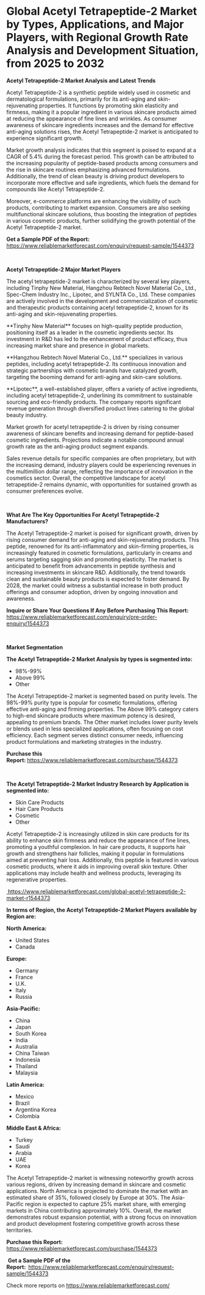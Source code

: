 <p><h1>Global Acetyl Tetrapeptide-2 Market by Types, Applications, and Major Players, with Regional Growth Rate Analysis and Development Situation, from 2025 to 2032</h1></p><p><strong>Acetyl Tetrapeptide-2 Market Analysis and Latest Trends</strong></p>
<p><p>Acetyl Tetrapeptide-2 is a synthetic peptide widely used in cosmetic and dermatological formulations, primarily for its anti-aging and skin-rejuvenating properties. It functions by promoting skin elasticity and firmness, making it a popular ingredient in various skincare products aimed at reducing the appearance of fine lines and wrinkles. As consumer awareness of skincare ingredients increases and the demand for effective anti-aging solutions rises, the Acetyl Tetrapeptide-2 market is anticipated to experience significant growth.</p><p>Market growth analysis indicates that this segment is poised to expand at a CAGR of 5.4% during the forecast period. This growth can be attributed to the increasing popularity of peptide-based products among consumers and the rise in skincare routines emphasizing advanced formulations. Additionally, the trend of clean beauty is driving product developers to incorporate more effective and safe ingredients, which fuels the demand for compounds like Acetyl Tetrapeptide-2.</p><p>Moreover, e-commerce platforms are enhancing the visibility of such products, contributing to market expansion. Consumers are also seeking multifunctional skincare solutions, thus boosting the integration of peptides in various cosmetic products, further solidifying the growth potential of the Acetyl Tetrapeptide-2 market.</p></p>
<p><strong>Get a Sample PDF of the Report:&nbsp;</strong> <a href="https://www.reliablemarketforecast.com/enquiry/request-sample/1544373?utm_campaign=3357&utm_medium=2&utm_source=Github&utm_content=ia&utm_term=02042025&utm_id=acetyl-tetrapeptide-2">https://www.reliablemarketforecast.com/enquiry/request-sample/1544373</a></p>
<p>&nbsp;</p>
<p><strong>Acetyl Tetrapeptide-2 Major Market Players</strong></p>
<p><p>The acetyl tetrapeptide-2 market is characterized by several key players, including Tinphy New Material, Hangzhou Rebtech Novel Material Co., Ltd., Spec-Chem Industry Inc., Lipotec, and SYLNTA Co., Ltd. These companies are actively involved in the development and commercialization of cosmetic and therapeutic products containing acetyl tetrapeptide-2, known for its anti-aging and skin-rejuvenating properties.</p><p>**Tinphy New Material** focuses on high-quality peptide production, positioning itself as a leader in the cosmetic ingredients sector. Its investment in R&D has led to the enhancement of product efficacy, thus increasing market share and presence in global markets.</p><p>**Hangzhou Rebtech Novel Material Co., Ltd.** specializes in various peptides, including acetyl tetrapeptide-2. Its continuous innovation and strategic partnerships with cosmetic brands have catalyzed growth, targeting the booming demand for anti-aging and skin-care solutions. </p><p>**Lipotec**, a well-established player, offers a variety of active ingredients, including acetyl tetrapeptide-2, underlining its commitment to sustainable sourcing and eco-friendly products. The company reports significant revenue generation through diversified product lines catering to the global beauty industry.</p><p>Market growth for acetyl tetrapeptide-2 is driven by rising consumer awareness of skincare benefits and increasing demand for peptide-based cosmetic ingredients. Projections indicate a notable compound annual growth rate as the anti-aging product segment expands. </p><p>Sales revenue details for specific companies are often proprietary, but with the increasing demand, industry players could be experiencing revenues in the multimillion dollar range, reflecting the importance of innovation in the cosmetics sector. Overall, the competitive landscape for acetyl tetrapeptide-2 remains dynamic, with opportunities for sustained growth as consumer preferences evolve.</p></p>
<p>&nbsp;</p>
<p><strong>What Are The Key Opportunities For Acetyl Tetrapeptide-2 Manufacturers?</strong></p>
<p><p>The Acetyl Tetrapeptide-2 market is poised for significant growth, driven by rising consumer demand for anti-aging and skin-rejuvenating products. This peptide, renowned for its anti-inflammatory and skin-firming properties, is increasingly featured in cosmetic formulations, particularly in creams and serums targeting sagging skin and promoting elasticity. The market is anticipated to benefit from advancements in peptide synthesis and increasing investments in skincare R&D. Additionally, the trend towards clean and sustainable beauty products is expected to foster demand. By 2028, the market could witness a substantial increase in both product offerings and consumer adoption, driven by ongoing innovation and awareness.</p></p>
<p><strong>Inquire or Share Your Questions If Any Before Purchasing This Report:</strong> <a href="https://www.reliablemarketforecast.com/enquiry/pre-order-enquiry/1544373?utm_campaign=3357&utm_medium=2&utm_source=Github&utm_content=ia&utm_term=02042025&utm_id=acetyl-tetrapeptide-2">https://www.reliablemarketforecast.com/enquiry/pre-order-enquiry/1544373</a></p>
<p>&nbsp;</p>
<p><strong>Market Segmentation</strong></p>
<p><strong>The Acetyl Tetrapeptide-2 Market Analysis by types is segmented into:</strong></p>
<p><ul><li>98%-99%</li><li>Above 99%</li><li>Other</li></ul></p>
<p><p>The Acetyl Tetrapeptide-2 market is segmented based on purity levels. The 98%-99% purity type is popular for cosmetic formulations, offering effective anti-aging and firming properties. The Above 99% category caters to high-end skincare products where maximum potency is desired, appealing to premium brands. The Other market includes lower purity levels or blends used in less specialized applications, often focusing on cost efficiency. Each segment serves distinct consumer needs, influencing product formulations and marketing strategies in the industry.</p></p>
<p><strong>Purchase this Report:&nbsp;</strong><a href="https://www.reliablemarketforecast.com/purchase/1544373?utm_campaign=3357&utm_medium=2&utm_source=Github&utm_content=ia&utm_term=02042025&utm_id=acetyl-tetrapeptide-2">https://www.reliablemarketforecast.com/purchase/1544373</a></p>
<p>&nbsp;</p>
<p><strong>The Acetyl Tetrapeptide-2 Market Industry Research by Application is segmented into:</strong></p>
<p><ul><li>Skin Care Products</li><li>Hair Care Products</li><li>Cosmetic</li><li>Other</li></ul></p>
<p><p>Acetyl Tetrapeptide-2 is increasingly utilized in skin care products for its ability to enhance skin firmness and reduce the appearance of fine lines, promoting a youthful complexion. In hair care products, it supports hair growth and strengthens hair follicles, making it popular in formulations aimed at preventing hair loss. Additionally, this peptide is featured in various cosmetic products, where it aids in improving overall skin texture. Other applications may include health and wellness products, leveraging its regenerative properties.</p></p>
<p><a href="https://www.reliablemarketforecast.com/global-acetyl-tetrapeptide-2-market-r1544373?utm_campaign=3357&utm_medium=2&utm_source=Github&utm_content=ia&utm_term=02042025&utm_id=acetyl-tetrapeptide-2">&nbsp;https://www.reliablemarketforecast.com/global-acetyl-tetrapeptide-2-market-r1544373</a></p>
<p><strong>In terms of Region, the Acetyl Tetrapeptide-2 Market Players available by Region are:</strong></p>
<p>
    <p> <strong> North America: </strong>
        <ul>
            <li>United States</li>
            <li>Canada</li>
        </ul>
        </p> 
    <p> <strong> Europe: </strong>
        <ul>
            <li>Germany</li>
            <li>France</li>
            <li>U.K.</li>
            <li>Italy</li>
            <li>Russia</li>
        </ul>
        </p> 
    <p> <strong> Asia-Pacific: </strong>
        <ul>
            <li>China</li>
            <li>Japan</li>
            <li>South Korea</li>
            <li>India</li>
            <li>Australia</li>
            <li>China Taiwan</li>
            <li>Indonesia</li>
            <li>Thailand</li>
            <li>Malaysia</li>
        </ul>
        </p> 
    <p> <strong> Latin America: </strong>
        <ul>
            <li>Mexico</li>
            <li>Brazil</li>
            <li>Argentina Korea</li>
            <li>Colombia</li>
        </ul>
        </p> 
    <p> <strong> Middle East & Africa: </strong>
        <ul>
            <li>Turkey</li>
            <li>Saudi</li>
            <li>Arabia</li>
            <li>UAE</li>
            <li>Korea</li>
        </ul>
    </p>
    </p>
<p><p>The Acetyl Tetrapeptide-2 market is witnessing noteworthy growth across various regions, driven by increasing demand in skincare and cosmetic applications. North America is projected to dominate the market with an estimated share of 35%, followed closely by Europe at 30%. The Asia-Pacific region is expected to capture 25% market share, with emerging markets in China contributing approximately 10%. Overall, the market demonstrates robust expansion potential, with a strong focus on innovation and product development fostering competitive growth across these territories.</p></p>
<p><strong>Purchase this Report: </strong><a href="https://www.reliablemarketforecast.com/purchase/1544373?utm_campaign=3357&utm_medium=2&utm_source=Github&utm_content=ia&utm_term=02042025&utm_id=acetyl-tetrapeptide-2">https://www.reliablemarketforecast.com/purchase/1544373</a></p>
<p>&nbsp;<strong>Get a Sample PDF of the Report:&nbsp;&nbsp;</strong><a href="https://www.reliablemarketforecast.com/enquiry/request-sample/1544373?utm_campaign=3357&utm_medium=2&utm_source=Github&utm_content=ia&utm_term=02042025&utm_id=acetyl-tetrapeptide-2">https://www.reliablemarketforecast.com/enquiry/request-sample/1544373</a></p>
<p><strong></strong></p>
<p>Check more reports on <a href="https://www.reliablemarketforecast.com/?utm_campaign=3357&utm_medium=2&utm_source=Github&utm_content=ia&utm_term=02042025&utm_id=acetyl-tetrapeptide-2">https://www.reliablemarketforecast.com/</a></p>